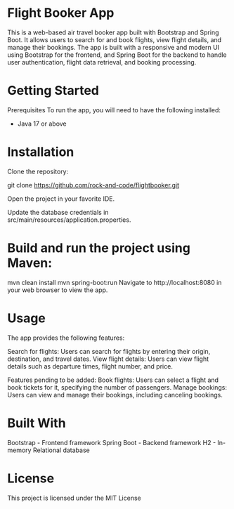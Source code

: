 # Flight Booker App
This is a web-based air travel booker app built with Bootstrap and Spring Boot. It allows users to search for and book flights, view flight details, and manage their bookings. The app is built with a responsive and modern UI using Bootstrap for the frontend, and Spring Boot for the backend to handle user authentication, flight data retrieval, and booking processing.

# Getting Started
Prerequisites
To run the app, you will need to have the following installed:
<ul>
  <li>Java 17 or above</li>
</ul>

# Installation
Clone the repository:

git clone https://github.com/rock-and-code/flightbooker.git

Open the project in your favorite IDE.

Update the database credentials in src/main/resources/application.properties.

# Build and run the project using Maven:

mvn clean install
mvn spring-boot:run
Navigate to http://localhost:8080 in your web browser to view the app.

# Usage
The app provides the following features:

Search for flights: Users can search for flights by entering their origin, destination, and travel dates.
View flight details: Users can view flight details such as departure times, flight number, and price.

Features pending to be added:
Book flights: Users can select a flight and book tickets for it, specifying the number of passengers.
Manage bookings: Users can view and manage their bookings, including canceling bookings.

# Built With
Bootstrap - Frontend framework
Spring Boot - Backend framework
H2 - In-memory Relational database


# License
This project is licensed under the MIT License
